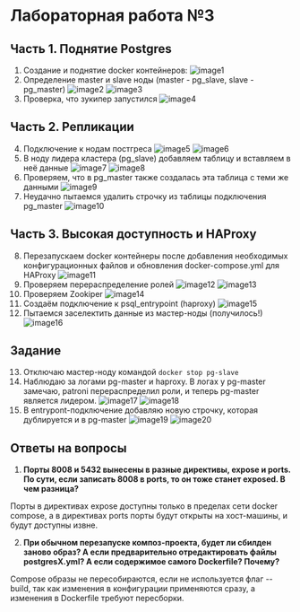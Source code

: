 # Лабораторная работа №3

## Часть 1. Поднятие Postgres
1. Создание и поднятие docker контейнеров:
![image1](https://github.com/Ulitka-na-sklone/Ted_Team/blob/main/LR3/pic/1.jpg)
2. Определение master и slave ноды (master - pg_slave, slave - pg_master)
![image2](https://github.com/Ulitka-na-sklone/Ted_Team/blob/main/LR3/pic/2.png)
![image3](https://github.com/Ulitka-na-sklone/Ted_Team/blob/main/LR3/pic/3.jpg)
3. Проверка, что зукипер запустился
![image4](https://github.com/Ulitka-na-sklone/Ted_Team/blob/main/LR3/pic/4.jpg)

## Часть 2. Репликации
4. Подключение к нодам постгреса
![image5](https://github.com/Ulitka-na-sklone/Ted_Team/blob/main/LR3/pic/5.png)
![image6](https://github.com/Ulitka-na-sklone/Ted_Team/blob/main/LR3/pic/6.jpg)
5. В ноду лидера кластера (pg_slave) добавляем таблицу и вставляем в неё данные
![image7](https://github.com/Ulitka-na-sklone/Ted_Team/blob/main/LR3/pic/7.jpg)
![image8](https://github.com/Ulitka-na-sklone/Ted_Team/blob/main/LR3/pic/8.jpg)
6. Проверяем, что в pg_master также создалась эта таблица с теми же данными
![image9](https://github.com/Ulitka-na-sklone/Ted_Team/blob/main/LR3/pic/9.jpg)
7. Неудачно пытаемся удалить строчку из таблицы подключения pg_master
![image10](https://github.com/Ulitka-na-sklone/Ted_Team/blob/main/LR3/pic/10.jpg)

## Часть 3. Высокая доступность и HAProxy
8. Перезапускаем docker контейнеры после добавления необходимых конфигурационных файлов и обновления docker-compose.yml для HAProxy
![image11](https://github.com/Ulitka-na-sklone/Ted_Team/blob/main/LR3/pic/11.jpg)
9. Проверяем перераспределение ролей
![image12](https://github.com/Ulitka-na-sklone/Ted_Team/blob/main/LR3/pic/12.jpg)
![image13](https://github.com/Ulitka-na-sklone/Ted_Team/blob/main/LR3/pic/13.jpg)
10. Проверяем Zookiper
![image14](https://github.com/Ulitka-na-sklone/Ted_Team/blob/main/LR3/pic/14.png)
11. Создаём подключение к psql_entrypoint (haproxy)
![image15](https://github.com/Ulitka-na-sklone/Ted_Team/blob/main/LR3/pic/15.jpg)
12. Пытаемся заселектить данные из мастер-ноды (получилось!)
![image16](https://github.com/Ulitka-na-sklone/Ted_Team/blob/main/LR3/pic/16.jpg)

## Задание
13. Отключаю мастер-ноду командой `docker stop pg-slave`
14. Наблюдаю за логами pg-master и haproxy. В логах у pg-master замечаю, patroni перераспределил роли, и теперь pg-master является лидером.
![image17](https://github.com/Ulitka-na-sklone/Ted_Team/blob/main/LR3/pic/17.jpg)
![image18](https://github.com/Ulitka-na-sklone/Ted_Team/blob/main/LR3/pic/18.jpg)
15. В entrypont-подключение добавляю новую строчку, которая дублируется и в pg-master
![image19](https://github.com/Ulitka-na-sklone/Ted_Team/blob/main/LR3/pic/19.jpg)
![image20](https://github.com/Ulitka-na-sklone/Ted_Team/blob/main/LR3/pic/20.jpg)

## Ответы на вопросы
1. **Порты 8008 и 5432 вынесены в разные директивы, expose и ports. По сути, если записать 8008 в ports, то он тоже станет exposed. В чем разница?**

Порты в директивах expose доступны только в пределах сети docker compose, а в директивах ports порты будут открыты на хост-машины, и будут доступны извне.

2. **При обычном перезапуске композ-проекта, будет ли сбилден заново образ? А если предварительно отредактировать файлы postgresX.yml? А если содержимое самого Dockerfile? Почему?**

Compose образы не пересобираются, если не используется флаг --build, так как изменения в конфигурации применяются сразу, а изменения в Dockerfile требуют пересборки.
